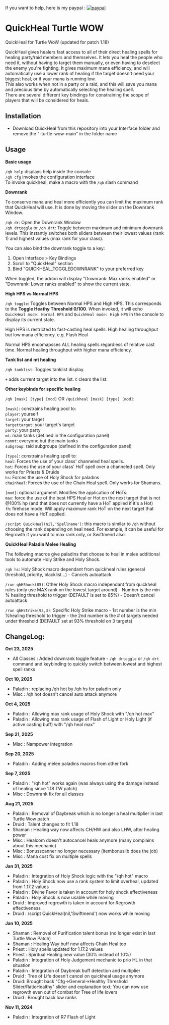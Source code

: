If you want to help, here is my paypal : [![paypal](https://www.paypalobjects.com/en_US/i/btn/btn_donateCC_LG.gif)](https://paypal.me/sebpoirot)


# QuickHeal Turtle WOW

QuickHeal for Turtle WoW (updated for patch 1.18)

QuickHeal gives healers fast access to all of their direct healing spells for healing party/raid members and themselves. It lets you heal the people who need it, without having to target them manually, or even having to deselect the enemy you're fighting. It gives maximum mana efficiency, and will automatically use a lower rank of healing if the target doesn't need your biggest heal, or if your mana is running low. <Br> 
This also works when not in a party or a raid, and this will save you mana and precious time by automatically selecting the healing spell. <Br> 
There are several different key bindings for constraining the scope of players that will be considered for heals.


## Installation
- Download QuickHeal from this repository into your Interface folder and remove the "-turtle-wow-main" in the folder name

## Usage

**Basic usage**

`/qh help` displays help inside the console<Br>
`/qh cfg` invokes the configuration interface<Br>
To invoke quickheal, make a macro with the `/qh` slash command

**Downrank**

To conserve mana and heal more efficiently you can limit the maximum rank that QuickHeal will use. It is done by moving the slider on the Downrank Window.<Br>

`/qh dr`: Open the Downrank Window<Br>
`/qh drtoggle` or `/qh drt`: Toggle between maximum and minimum downrank levels. This instantly switches both sliders between their lowest values (rank 1) and highest values (max rank for your class).<Br>

You can also bind the downrank toggle to a key:
1. Open Interface > Key Bindings
2. Scroll to "QuickHeal" section
3. Bind "QUICKHEAL_TOGGLEDOWNRANK" to your preferred key

When toggled, the addon will display "Downrank: Max ranks enabled" or "Downrank: Lower ranks enabled" to show the current state.

**High HPS vs Normal HPS**

`/qh toggle`: Toggles between Normal HPS and High HPS. This corresponds to the **Toggle Heathy Threshold 0/100**.  When invoked, it will echo `QuickHeal mode: Normal HPS` and `QuickHeal mode: High HPS` in the console to display its current state.

High HPS is restricted to fast-casting heal spells.
    High healing throughput but low mana efficiency. e.g. Flash Heal

Normal HPS encomapsses ALL healing spells regardless of relative cast time.
    Normal healing throughput with higher mana efficiency.

**Tank list and mt healing**

`/qh tanklist`: Toggles tanklist display.

`+` adds current target into the list.  `C` clears the list.

**Other keybinds for specific healing**

`/qh [mask] [type] [mod]` OR `/quickheal [mask] [type] [mod]`:<Br>

`[mask]`: constrains healing pool to:<Br>
`player`: yourself<Br>
`target`: your target<Br>
`targettarget`: your target's target<Br>
`party`: your party<Br>
`mt`: main tanks (defined in the configuration panel)<Br>
`nonmt`: everyone but the main tanks<Br>
`subgroup`: raid subgroups (defined in the configuration panel)<Br>

`[type]`: constrains healing spell to:<Br>
`heal`: Forces the use of your class' channeled heal spells.<Br>
`hot`: Forces the use of your class' HoT spell over a channeled spell.  Only works for Priests & Druids <Br>
`hs`: Forces the use of Holy Shock for paladins <Br>
`chainheal`: Forces the use of the Chain Heal spell.  Only works for Shamans.<Br>

`[mod]`: optional argument.  Modifies the application of HoTs:<Br>
`max`: force the use of the best HPS Heal or Hot on the next target that is not @100% hp (and that does not currently have a HoT applied if it's a Hot) <Br>
`fh`: firehose mode.  Will apply maximum rank HoT on the next target that does not have a HoT applied.<Br>

`/script QuickHeal(nil,'Spellname')`: this macro is similar to `/qh` without choosing the rank depending on heal need. For example, it can be useful for Regrowth if you want to max rank only, or Swiftmend also. <Br>

**QuickHeal Paladin Melee Healing**

The following macros give paladins that choose to heal in melee additional tools to automate Holy Strike and Holy Shock.

`/qh hs`: Holy Shock macro dependant from quickheal rules (general threshold, priority, blacklist...) - Cancels autoattack <Br>

`/run qhHShock(85)`: Other Holy Shock macro independant from quickheal rules (only use MAX rank on the lowest target around) - Number is the min % healing threshold to trigger (DEFAULT is set to 85%) - Doesn't cancel autoattack <Br>

`/run qhHStrike(93,3)`: Specific Holy Strike macro - 1st number is the min %healing threshold to trigger - the 2nd number is the # of targets needed under threshold (DEFAULT set at 93% threshold on 3 targets) <Br>

## ChangeLog:

**Oct 23, 2025**<Br>
- All Classes : Added downrank toggle feature - `/qh drtoggle` or `/qh drt` command and keybinding to quickly switch between lowest and highest spell ranks

**Oct 10, 2025**<Br>
- Paladin : replacing /qh hot by /qh hs for paladin only
- Misc : /qh hot doesn't cancel auto attack anymore

**Oct 4, 2025**<Br>
- Paladin : Allowing max rank usage of Holy Shock with "/qh hot max"
- Paladin : Allowing max rank usage of Flash of Light or Holy Light (if active casting buff) with "/qh heal max"

**Sep 21, 2025**<Br>
- Misc : Nampower integration

**Sep 20, 2025**<Br>
- Paladin : Adding melee paladins macros from other fork

**Sep 7, 2025**<Br>
- Paladin : "/qh hot" works again (was always using the damage instead of healing since 1.18 TW patch)
- Misc : Downrank fix for all classes

**Aug 21, 2025**<Br>
- Paladin : Removal of Daybreak which is no longer a heal multiplier in last Turtle Wow patch
- Druid : Talent changes to fit 1.18
- Shaman : Healing way now affects CH/HW and also LHW, after healing power
- Misc : Healcom doesn't autocancel heals anymore (many complains about this mechanic)
- Misc : Bonusscanner no longer necessary (itembonuslib does the job)
- Misc : Mana cost fix on multiple spells

**Jan 31, 2025**<Br>
- Paladin : Integration of Holy Shock logic with the "/qh hot" macro
- Paladin : Holy Shock now use a rank system to limit overheal, updated from 1.17.2 values
- Paladin : Divine Favor is taken in account for holy shock effectiveness
- Paladin : Holy Shock is now usable while moving
- Druid : Improved regrowth is taken in account for Regrowth effectiveness
- Druid : /script QuickHeal(nil,'Swiftmend') now works while moving

**Jan 10, 2025**<Br>
- Shaman : Removal of Purification talent bonus (no longer exist in last Turtle Wow Patch)
- Shaman : Healing Way buff now affects Chain Heal too
- Priest : Holy spells updated for 1.17.2 values
- Priest : Spiritual Healing new value (30% instead of 10%)
- Paladin : Integration of Holy Judgement mechanic to prio HL in that situation
- Paladin : Integration of Daybreak buff detection and multiplier
- Druid : Tree of Life doesn't cancel on quickheal usage anymore
- Druid: Brought back "Cfg->General->Healthy Threshold Slider/RatioHealthy" slider and explanation text; You can now use regrowth even out of combat for Tree of life lovers
- Druid : Brought back low ranks

**Nov 11, 2024**<Br>
- Paladin : Integration of R7 Flash of Light

























